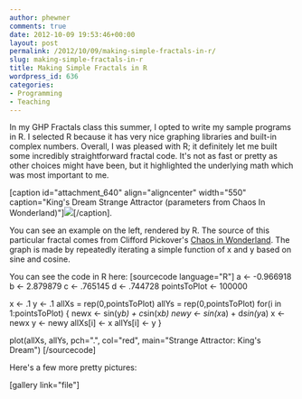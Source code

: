 ```yaml
---
author: phewner
comments: true
date: 2012-10-09 19:53:46+00:00
layout: post
permalink: /2012/10/09/making-simple-fractals-in-r/
slug: making-simple-fractals-in-r
title: Making Simple Fractals in R
wordpress_id: 636
categories:
- Programming
- Teaching
---
```


In my GHP Fractals class this summer, I opted to write my sample programs in R.  I selected R because it has very nice graphing libraries and built-in complex numbers.  Overall, I was pleased with R; it definitely let me built some incredibly straightforward fractal code.  It's not as fast or pretty as other choices might have been, but it highlighted the underlying math which was most important to me.

[caption id="attachment_640" align="aligncenter" width="550" caption="King's Dream Strange Attractor  (parameters from Chaos In Wonderland)"][![](http://hewner.com/wp-content/uploads/2012/07/StrangeAttractorKingsDream.png)](http://hewner.com/wp-content/uploads/2012/07/StrangeAttractorKingsDream.png)[/caption].  

You can see an example on the left, rendered by R.  The source of this particular fractal comes from Clifford Pickover's [Chaos in Wonderland](http://www.amazon.com/Chaos-Wonderland-Visual-Adventures-Fractal).  The graph is made by repeatedly iterating a simple function of x and y based on sine and cosine.

You can see the code in R here:
[sourcecode language="R"]
  a <- -0.966918
  b <- 2.879879
  c <- .765145
  d <- .744728
  pointsToPlot <- 100000
  
  
  x <- .1
  y <- .1
  allXs = rep(0,pointsToPlot)
  allYs = rep(0,pointsToPlot)
  for(i in 1:pointsToPlot) {
    newx <- sin(y*b) + c*sin(x*b)
    newy <- sin(x*a) + d*sin(y*a)
    x <- newx
    y <- newy
    allXs[i] <- x
    allYs[i] <- y
  }
  
  plot(allXs, allYs, pch=".", col="red",
       main="Strange Attractor: King's Dream")
[/sourcecode]

Here's a few more pretty pictures:

[gallery link="file"]
